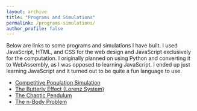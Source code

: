 ```yaml
---
layout: archive
title: "Programs and Simulations"
permalink: /programs-simulations/
author_profile: false
---
```

Below are links to some programs and simulations I have built. I used JavaScript, HTML, and CSS for the web design and JavaScript exclusively for the computation. I originally planned on using Python and converting it to WebAssembly, as I was opposed to learning JavaScript. I ended up just learning JavaScript and it turned out to be quite a fun language to use.
- [Competitive Population Simulation](/programs-simulations/Population-Model/index.html)
- [The Butterly Effect (Lorenz System)](/programs-simulations/Butterly-Effect/index.html)
- [The Chaotic Pendulum](/programs-simulations/Chaotic-Pendulum/index.html)
- [The n-Body Problem](/programs-simulations/n-Body-Simulation/index.html)
